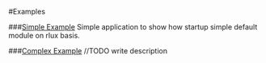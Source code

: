 #Examples

###[Simple Example](https://github.com/stremlenye/rlux-mod/tree/master/examples/simple)
Simple application to show how startup simple default module on rlux basis.

###[Complex Example](https://github.com/stremlenye/rlux-mod/tree/master/examples/complex)
//TODO write description
